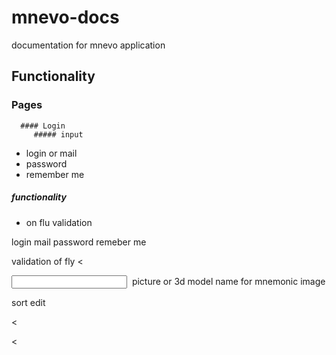 # mnevo-docs
documentation for mnevo application 

<main>
  
</main>

## Functionality
   ### Pages  
      #### Login  
         ##### input  
- login or mail
- password
- remember me

##### functionality
- on flu validation

<register>
<page-input>
login
mail
password
remeber me 
</page-input>


validation of fly
<
</register>

<main>
<input>
<mnevo>
<image> picture or 3d model </image>
<word> name for mnemonic image </word>
<tags-word>          </tags-word>
<tags-image>          </tags-image>
</mnevo>
</input>

<manipulation>
<scope>

<public>          </public>

<private>          </private>

</scope>
</manipulation>



<mnevo-view>
sort
edit
</mnevo-view>

<mnevo-add>        </mnevo-add>

<
</main>
</pages>
<
